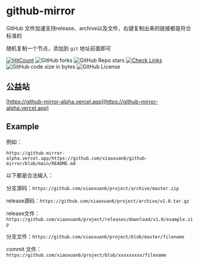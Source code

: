# github-mirror

GitHub 文件加速支持release、archive以及文件，右键复制出来的链接都是符合标准的

随机复制一个节点，添加到 `git` 地址前面即可

[![HitCount](https://views.whatilearened.today/views/github/xiaoxuan6/github-mirror.svg)](https://github.com/xiaoxuan6/github-mirror)
![GitHub forks](https://img.shields.io/github/forks/xiaoxuan6/github-mirror)
![GitHub Repo stars](https://img.shields.io/github/stars/xiaoxuan6/github-mirror)
[![Check Links](https://github.com/xiaoxuan6/github-mirror/actions/workflows/links-check.yml/badge.svg)](https://github.com/xiaoxuan6/github-mirror/actions/workflows/links-check.yml)
![GitHub code size in bytes](https://img.shields.io/github/languages/code-size/xiaoxuan6/github-mirror)
![GitHub License](https://img.shields.io/github/license/xiaoxuan6/github-mirror)

## 公益站

[https://github-mirror-alpha.vercel.app](https://github-mirror-alpha.vercel.app)

## Example

例如：

```shell
https://github-mirror-alpha.vercel.app/https://github.com/xiaoxuan6/github-mirror/blob/main/README.md
```

以下都是合法输入：

分支源码：`https://github.com/xiaoxuan6/project/archive/master.zip`

release源码：`https://github.com/xiaoxuan6/project/archive/v1.0.tar.gz`

release文件：`https://github.com/xiaoxuan6/project/releases/download/v1.0/example.zip`

分支文件：`https://github.com/xiaoxuan6/project/blob/master/filename`

commit 文件：`https://github.com/xiaoxuan6/project/blob/xxxxxxxxx/filename`
